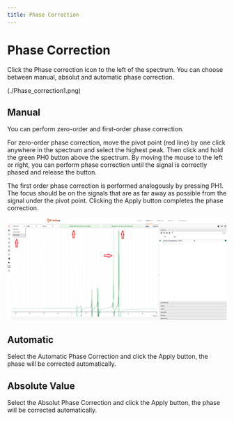 ```yaml
---
title: Phase Correction
---
```


# Phase Correction

Click the Phase correction icon to the left of the spectrum. You can choose between manual, absolut and automatic phase correction.

(./Phase_correction1.png)

## Manual

You can perform zero-order and first-order phase correction.

For zero-order phase correction, move the pivot point (red line) by one click anywhere in the spectrum and select the highest peak. Then click and hold the green PH0 button above the spectrum. By moving the mouse to the left or right, you can perform phase correction until the signal is correctly phased and release the button.

The first order phase correction is performed analogously by pressing PH1. The focus should be on the signals that are as far away as possible from the signal under the pivot point. Clicking the Apply button completes the phase correction.

![](./Phase_correction2.png)

## Automatic

Select the Automatic Phase Correction and click the Apply button, the phase will be corrected automatically.

## Absolute Value

Select the Absolut Phase Correction and click the Apply button, the phase will be corrected automatically.
